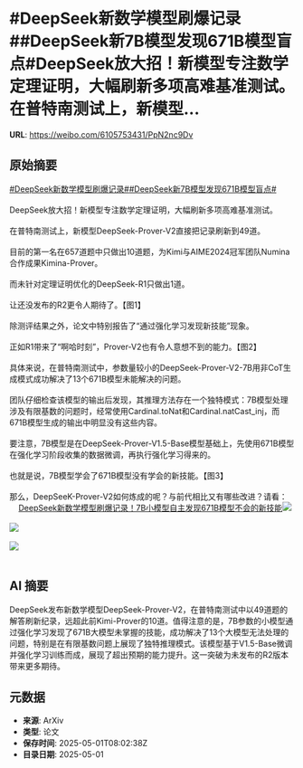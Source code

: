 # #DeepSeek新数学模型刷爆记录##DeepSeek新7B模型发现671B模型盲点#DeepSeek放大招！新模型专注数学定理证明，大幅刷新多项高难基准测试。在普特南测试上，新模型...

**URL**: https://weibo.com/6105753431/PpN2nc9Dv

## 原始摘要

<a href="https://m.weibo.cn/search?containerid=231522type%3D1%26t%3D10%26q%3D%23DeepSeek%E6%96%B0%E6%95%B0%E5%AD%A6%E6%A8%A1%E5%9E%8B%E5%88%B7%E7%88%86%E8%AE%B0%E5%BD%95%23&amp;extparam=%23DeepSeek%E6%96%B0%E6%95%B0%E5%AD%A6%E6%A8%A1%E5%9E%8B%E5%88%B7%E7%88%86%E8%AE%B0%E5%BD%95%23" data-hide=""><span class="surl-text">#DeepSeek新数学模型刷爆记录#</span></a><a href="https://m.weibo.cn/search?containerid=231522type%3D1%26t%3D10%26q%3D%23DeepSeek%E6%96%B07B%E6%A8%A1%E5%9E%8B%E5%8F%91%E7%8E%B0671B%E6%A8%A1%E5%9E%8B%E7%9B%B2%E7%82%B9%23&amp;extparam=%23DeepSeek%E6%96%B07B%E6%A8%A1%E5%9E%8B%E5%8F%91%E7%8E%B0671B%E6%A8%A1%E5%9E%8B%E7%9B%B2%E7%82%B9%23" data-hide=""><span class="surl-text">#DeepSeek新7B模型发现671B模型盲点#</span></a><br><br>DeepSeek放大招！新模型专注数学定理证明，大幅刷新多项高难基准测试。<br><br>在普特南测试上，新模型DeepSeek-Prover-V2直接把记录刷新到49道。<br><br>目前的第一名在657道题中只做出10道题，为Kimi与AIME2024冠军团队Numina合作成果Kimina-Prover。<br><br>而未针对定理证明优化的DeepSeek-R1只做出1道。<br><br>让还没发布的R2更令人期待了。【图1】<br><br>除测评结果之外，论文中特别报告了“通过强化学习发现新技能”现象。<br><br>正如R1带来了“啊哈时刻”，Prover-V2也有令人意想不到的能力。【图2】<br><br>具体来说，在普特南测试中，参数量较小的DeepSeek-Prover-V2-7B用非CoT生成模式成功解决了13个671B模型未能解决的问题。<br><br>团队仔细检查该模型的输出后发现，其推理方法存在一个独特模式：7B模型处理涉及有限基数的问题时，经常使用Cardinal.toNat和Cardinal.natCast_inj，而671B模型生成的输出中明显没有这些内容。<br><br>要注意，7B模型是在DeepSeek-Prover-V1.5-Base模型基础上，先使用671B模型在强化学习阶段收集的数据微调，再执行强化学习得来的。<br><br>也就是说，7B模型学会了671B模型没有学会的新技能。【图3】<br><br>那么，DeepSeeK-Prover-V2如何炼成的呢？与前代相比又有哪些改进？请看：<a href="https://weibo.cn/sinaurl?u=https%3A%2F%2Fmp.weixin.qq.com%2Fs%2FVO5PBVQQEeIBrzGFs9b6Ww" data-hide=""><span class="url-icon"><img style="width: 1rem;height: 1rem" src="https://h5.sinaimg.cn/upload/2015/09/25/3/timeline_card_small_web_default.png" referrerpolicy="no-referrer"></span><span class="surl-text">DeepSeek新数学模型刷爆记录！7B小模型自主发现671B模型不会的新技能</span></a><img style="" src="https://tvax2.sinaimg.cn/large/006Fd7o3gy1i0zvcfsv9cj30wy0v6k3k.jpg" referrerpolicy="no-referrer"><br><br><img style="" src="https://tvax4.sinaimg.cn/large/006Fd7o3gy1i0zvcpi35wj30zk0ccwmw.jpg" referrerpolicy="no-referrer"><br><br><img style="" src="https://tvax3.sinaimg.cn/large/006Fd7o3gy1i0zvdcn9t8j30zk0lggr7.jpg" referrerpolicy="no-referrer"><br><br>

## AI 摘要

DeepSeek发布新数学模型DeepSeek-Prover-V2，在普特南测试中以49道题的解答刷新纪录，远超此前Kimi-Prover的10道。值得注意的是，7B参数的小模型通过强化学习发现了671B大模型未掌握的技能，成功解决了13个大模型无法处理的问题，特别是在有限基数问题上展现了独特推理模式。该模型基于V1.5-Base微调并强化学习训练而成，展现了超出预期的能力提升。这一突破为未发布的R2版本带来更多期待。

## 元数据

- **来源**: ArXiv
- **类型**: 论文
- **保存时间**: 2025-05-01T08:02:38Z
- **目录日期**: 2025-05-01
